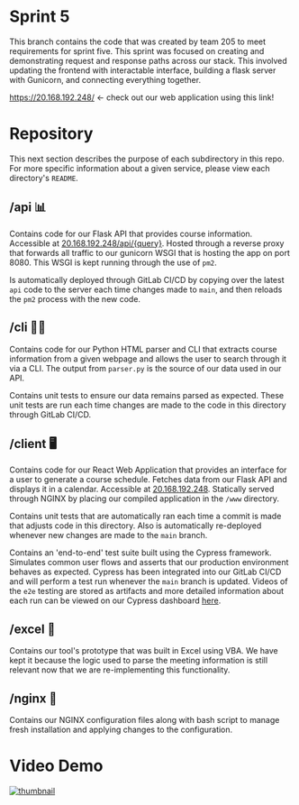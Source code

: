 # Sprint 5
This branch contains the code that was created by team 205 to meet requirements for sprint five. This sprint was focused on creating and demonstrating request and response paths across our stack. This involved updating the frontend with interactable interface, building a flask server with Gunicorn, and connecting everything together.

https://20.168.192.248/ <- check out our web application using this link!


# Repository

This next section describes the purpose of each subdirectory in this repo. For more specific information about a given service, please view each directory's `README`.

## /api 📊

Contains code for our Flask API that provides course information. Accessible at [20.168.192.248/api/{query}](https://20.168.192.248/api/courses). Hosted through a reverse proxy that forwards all traffic to our gunicorn WSGI that is hosting the app on port 8080. This WSGI is kept running through the use of `pm2`.

Is automatically deployed through GitLab CI/CD by copying over the latest `api` code to the server each time changes made to `main`, and then reloads the `pm2` process with the new code.

## /cli 🧑‍💻

Contains code for our Python HTML parser and CLI that extracts course information from a given webpage and allows the user to search through it via a CLI. The output from `parser.py` is the source of our data used in our API.

Contains unit tests to ensure our data remains parsed as expected. These unit tests are run each time changes are made to the code in this directory through GitLab CI/CD.

## /client 🖥

Contains code for our React Web Application that provides an interface for a user to generate a course schedule. Fetches data from our Flask API and displays it in a calendar. Accessible at [20.168.192.248](https://20.168.192.248). Statically served through NGINX by placing our compiled application in the `/www` directory.

Contains unit tests that are automatically ran each time a commit is made that adjusts code in this directory. Also is automatically re-deployed whenever new changes are made to the `main` branch.

Contains an 'end-to-end' test suite built using the Cypress framework. Simulates common user flows and asserts that our production environment behaves as expected. Cypress has been integrated into our GitLab CI/CD and will perform a test run whenever the `main` branch is updated. Videos of the `e2e` testing are stored as artifacts and more detailed information about each run can be viewed on our Cypress dashboard [here](https://dashboard.cypress.io/projects/q43meb/).

## /excel 🚧

Contains our tool's prototype that was built in Excel using VBA. We have kept it because the logic used to parse the meeting information is still relevant now that we are re-implementing this functionality.

## /nginx 📡

Contains our NGINX configuration files along with bash script to manage fresh installation and applying changes to the configuration.

# Video Demo
[![thumbnail](https://i.etsystatic.com/10919371/r/il/155a7d/1563938723/il_570xN.1563938723_1rmr.jpg)](https://share.vidyard.com/watch/qWTJtqAvRKeVmLFMaKJmAW?)

